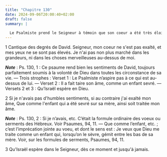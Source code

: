 ```yaml
---
title: "Chapitre 130"
date: 2024-09-06T20:00:40+02:00
draft: false
summary: |
  
  Le Psalmiste prend le Seigneur à témoin que son coeur a été très éloigné des sentiments d’orgueil et d’ambition que ses ennemis lui supposaient injustement.
---
```



1 Cantique des degrés de David. Seigneur, mon coeur ne s'est pas exalté, et mes yeux ne se sont pas élevés. Je n'ai pas non plus marché dans les grandeurs, ni dans les choses merveilleuses au-dessus de moi.

***Note*** :  Ps. 130, 1 : Ce psaume rend bien les sentiments de David, toujours parfaitement soumis à la volonté de Dieu dans toutes les circonstance de sa vie. ― Trois strophes : Verset 1 : Le Psalmiste n’aspire pas à ce qui est au-dessus de lui. ― Verset 2 : Il a fait taire son âme, comme un enfant sevré. ― Versets 2 et 3 : Qu’Israël espère en Dieu.


2 Si je n'avais pas d'humbles sentiments, si au contraire j'ai exalté mon âme, Que comme l'enfant qui a été sevré sur sa mère, ainsi soit traitée mon âme.

***Note*** :  Ps. 130, 2 : Si je n’avais, etc. C’était la formule ordinaire des voeux ou serments des Hébreux. Voir Psaumes, 94, 11. ― Que comme l’enfant, etc. ; c’est l’imprécation jointe au voeu, et dont le sens est : Je veux que Dieu me traite comme un enfant qui, lorsqu’on le sèvre, gémit entre les bas de sa mère. Voir, sur les formules de serments, Psaumes, 94, 11.


3 Qu'Israël espère dans le Seigneur, dès ce moment et jusqu'à jamais.

